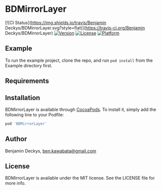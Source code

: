 # BDMirrorLayer

[![CI Status](https://img.shields.io/travis/Benjamin Deckys/BDMirrorLayer.svg?style=flat)](https://travis-ci.org/Benjamin Deckys/BDMirrorLayer)
[![Version](https://img.shields.io/cocoapods/v/BDMirrorLayer.svg?style=flat)](https://cocoapods.org/pods/BDMirrorLayer)
[![License](https://img.shields.io/cocoapods/l/BDMirrorLayer.svg?style=flat)](https://cocoapods.org/pods/BDMirrorLayer)
[![Platform](https://img.shields.io/cocoapods/p/BDMirrorLayer.svg?style=flat)](https://cocoapods.org/pods/BDMirrorLayer)

## Example

To run the example project, clone the repo, and run `pod install` from the Example directory first.

## Requirements

## Installation

BDMirrorLayer is available through [CocoaPods](https://cocoapods.org). To install
it, simply add the following line to your Podfile:

```ruby
pod 'BDMirrorLayer'
```

## Author

Benjamin Deckys, ben.kawabata@gmail.com

## License

BDMirrorLayer is available under the MIT license. See the LICENSE file for more info.
